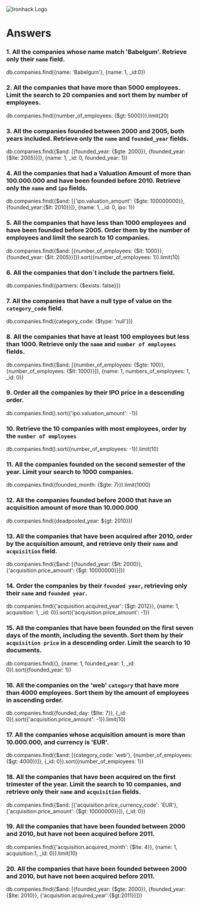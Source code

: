 ![Ironhack Logo](https://i.imgur.com/1QgrNNw.png)

# Answers

### 1. All the companies whose name match 'Babelgum'. Retrieve only their `name` field.

<!-- Your Code Goes Here -->
db.companies.find({name: 'Babelgum'}, {name: 1, _id:0})

### 2. All the companies that have more than 5000 employees. Limit the search to 20 companies and sort them by **number of employees**.

<!-- Your Code Goes Here -->
db.companies.find({number_of_employees: {$gt: 5000}}).limit(20)

### 3. All the companies founded between 2000 and 2005, both years included. Retrieve only the `name` and `founded_year` fields.

<!-- Your Code Goes Here -->
db.companies.find({$and: [{founded_year: {$gte: 2000}}, {founded_year:{$lte: 2005}}]}, {name: 1, _id: 0, founded_year: 1})

### 4. All the companies that had a Valuation Amount of more than 100.000.000 and have been founded before 2010. Retrieve only the `name` and `ipo` fields.

<!-- Your Code Goes Here -->
db.companies.find({$and: [{'ipo.valuation_amount': {$gte: 100000000}}, {founded_year:{$lt: 2010}}]}, {name: 1, _id: 0, ipo: 1})

### 5. All the companies that have less than 1000 employees and have been founded before 2005. Order them by the number of employees and limit the search to 10 companies.

<!-- Your Code Goes Here -->
db.companies.find({$and: [{number_of_employees: {$lt: 1000}}, {founded_year: {$lt: 2005}}]}).sort({number_of_employees: 1}).limit(10)

### 6. All the companies that don´t include the partners field.

<!-- Your Code Goes Here -->
db.companies.find({partners: {$exists: false}})

### 7. All the companies that have a null type of value on the `category_code` field.

<!-- Your Code Goes Here -->
db.companies.find({category_code: {$type: 'null'}})

### 8. All the companies that have at least 100 employees but less than 1000. Retrieve only the `name` and `number of employees` fields.

<!-- Your Code Goes Here -->
db.companies.find({$and: [{number_of_employees: {$gte: 100}}, {number_of_employees: {$lt: 1000}}]}, {name: 1, numbers_of_employees: 1, _id: 0})

### 9. Order all the companies by their IPO price in a descending order.

<!-- Your Code Goes Here -->
db.companies.find().sort({'ipo.valuation_amount': -1})

### 10. Retrieve the 10 companies with most employees, order by the `number of employees`

<!-- Your Code Goes Here -->
db.companies.find().sort({number_of_employees: -1}).limit(10)

### 11. All the companies founded on the second semester of the year. Limit your search to 1000 companies.

<!-- Your Code Goes Here -->
db.companies.find({founded_month: {$gte: 7}}).limit(1000)

### 12. All the companies founded before 2000 that have an acquisition amount of more than 10.000.000

<!-- Your Code Goes Here -->
db.companies.find({deadpooled_year: ${gt: 2010}})

### 13. All the companies that have been acquired after 2010, order by the acquisition amount, and retrieve only their `name` and `acquisition` field.

<!-- Your Code Goes Here -->
db.companies.find({$and: [{founded_year: {$lt: 2000}}, {'acquisition.price_amount': {$gt: 10000000}}]})


### 14. Order the companies by their `founded year`, retrieving only their `name` and `founded year`.

<!-- Your Code Goes Here -->
db.companies.find({'acquisition.acquired_year': {$gt: 2012}}, {name: 1, acquisition: 1, _id: 0}).sort({'acquisition.price_amount': -1})


### 15. All the companies that have been founded on the first seven days of the month, including the seventh. Sort them by their `acquisition price` in a descending order. Limit the search to 10 documents.

<!-- Your Code Goes Here -->
db.companies.find({}, {name: 1, founded_year: 1, _id: 0}).sort({founded_year: 1})

### 16. All the companies on the 'web' `category` that have more than 4000 employees. Sort them by the amount of employees in ascending order.

<!-- Your Code Goes Here -->
db.companies.find({founded_day: {$lte: 7}}, {_id: 0}).sort({'acquisition.price_amount': -1}).limit(10)


### 17. All the companies whose acquisition amount is more than 10.000.000, and currency is 'EUR'.

<!-- Your Code Goes Here -->
db.companies.find({$and: [{category_code: 'web'}, {number_of_employees: {$gt: 4000}}]}, {_id: 0}).sort({number_of_employees: 1})


### 18. All the companies that have been acquired on the first trimester of the year. Limit the search to 10 companies, and retrieve only their `name` and `acquisition` fields.

<!-- Your Code Goes Here -->
db.companies.find({$and: [{'acquisition.price_currency_code': 'EUR'}, {'acquisition.price_amount': {$gt: 10000000}}]}, {_id: 0})


### 19. All the companies that have been founded between 2000 and 2010, but have not been acquired before 2011.

<!-- Your Code Goes Here -->
db.companies.find({'acquisition.acquired_month': {$lte: 4}}, {name: 1, acquisition:1, _id: 0}).limit(10)


### 20. All the companies that have been founded between 2000 and 2010, but have not been acquired before 2011.

<!-- Your Code Goes Here -->
db.companies.find({$and: [{founded_year: {$gte: 2000}}, {founded_year: {$lte: 2010}}, {'acquisition.acquired_year':{$gt:2011}}]})
